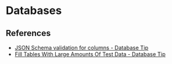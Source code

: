 # Databases

## References

* [JSON Schema validation for columns - Database Tip](https://sqlfordevs.com/json-schema-validation)
* [Fill Tables With Large Amounts Of Test Data - Database Tip](https://sqlfordevs.com/fill-table-test-data?ref=Newsletter)
